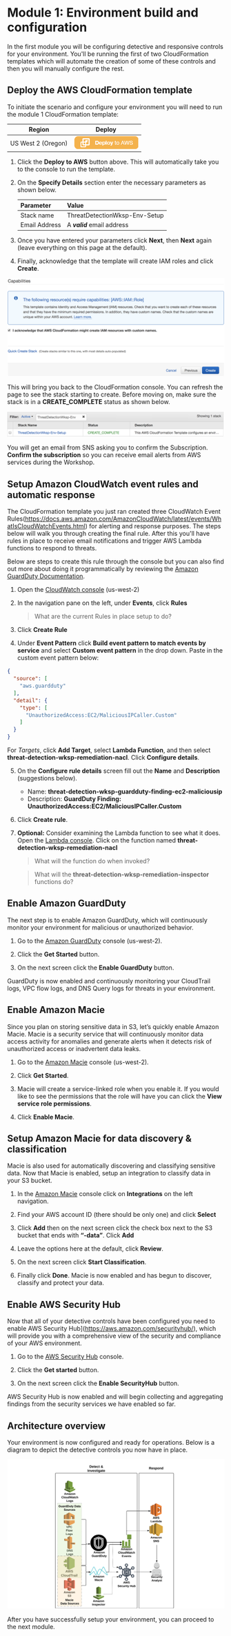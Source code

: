 # Module 1: Environment build and configuration

In the first module you will be configuring detective and responsive controls for your environment.  You'll be running the first of two CloudFormation templates which will automate the creation of some of these controls and then you will manually configure the rest.

## Deploy the AWS CloudFormation template

To initiate the scenario and configure your environment you will need to run the module 1 CloudFormation template: 

Region| Deploy
------|-----
US West 2 (Oregon) | <a href="https://console.aws.amazon.com/cloudformation/home?region=us-west-2#/stacks/new?stackName=ThreatDetectionWksp-Env-Setup&templateURL=https://s3-us-west-2.amazonaws.com/sa-security-specialist-workshops-us-west-2/threat-detect-workshop/staging/01-environment-setup.yml" target="_blank">![Deploy Module 1 in us-west-2](./images/deploy-to-aws.png)</a>

1. Click the **Deploy to AWS** button above.  This will automatically take you to the console to run the template.  

2. On the **Specify Details** section enter the necessary parameters as shown below. 

	| Parameter | Value  |
	|---|---|
	| Stack name | ThreatDetectionWksp-Env-Setup  |
	| Email Address | A ***valid*** email address  |
	
3. Once you have entered your parameters click **Next**, then **Next** again \(leave everything on this page at the default\).

4. Finally, acknowledge that the template will create IAM roles and click **Create**.

![IAM Capabilities](./images/iam-capabilities.png)

This will bring you back to the CloudFormation console. You can refresh the page to see the stack starting to create. Before moving on, make sure the stack is in a **CREATE_COMPLETE** status as shown below.

![Stack Complete](./images/01-stack-complete.png)

You will get an email from SNS asking you to confirm the Subscription. **Confirm the subscription** so you can receive email alerts from AWS services during the Workshop.

## Setup Amazon CloudWatch event rules and automatic response

The CloudFormation template you just ran created three CloudWatch Event Rules(https://docs.aws.amazon.com/AmazonCloudWatch/latest/events/WhatIsCloudWatchEvents.html) for alerting and response purposes. The steps below will walk you through creating the final rule.  After this you'll have rules in place to receive email notifications and trigger AWS Lambda functions to respond to threats.

Below are steps to create this rule through the console but you can also find out more about doing it programmatically by reviewing the <a href="http://docs.aws.amazon.com/guardduty/latest/ug/guardduty_findings_cloudwatch.html" target="_blank">Amazon GuardDuty Documentation</a>.

1.	Open the <a href="https://us-west-2.console.aws.amazon.com/cloudwatch/home?region=us-west-2" target="_blank">CloudWatch console</a> (us-west-2)
2.	In the navigation pane on the left, under **Events**, click **Rules**

	> What are the current Rules in place setup to do?
	
3.	Click **Create Rule**

4.	Under **Event Pattern** click **Build event pattern to match events by service** and select **Custom event pattern** in the drop down.
Paste in the custom event pattern below:
	
```json
{
  "source": [
	"aws.guardduty"
  ],
  "detail": {
	"type": [
	  "UnauthorizedAccess:EC2/MaliciousIPCaller.Custom"
	]
  }
}
```
	
For *Targets*, click **Add Target**, select **Lambda Function**, and then select **threat-detection-wksp-remediation-nacl**. Click **Configure details**.

5.	On the **Configure rule details** screen fill out the **Name** and **Description** (suggestions below).
    * Name: **threat-detection-wksp-guardduty-finding-ec2-maliciousip**
    * Description: **GuardDuty Finding: UnauthorizedAccess:EC2/MaliciousIPCaller.Custom**
6. Click **Create rule**.
7.	**Optional:** Consider examining the Lambda function to see what it does.  Open the <a href="https://us-west-2.console.aws.amazon.com/lambda/home?region=us-west-2" target="_blank">Lambda console</a>. Click on the function named **threat-detection-wksp-remediation-nacl**

	> What will the function do when invoked?

	> What will the **threat-detection-wksp-remediation-inspector** functions do?

## Enable Amazon GuardDuty

The next step is to enable Amazon GuardDuty, which will continuously monitor your environment for malicious or unauthorized behavior.

1.	Go to the <a href="https://us-west-2.console.aws.amazon.com/guardduty/home?region=us-west-2" target="_blank">Amazon GuardDuty</a> console (us-west-2).

2.	Click the **Get Started** button.

3.	On the next screen click the **Enable GuardDuty** button.

GuardDuty is now enabled and continuously monitoring your CloudTrail logs, VPC flow logs, and DNS Query logs for threats in your environment.

## Enable Amazon Macie

Since you plan on storing sensitive data in S3, let’s quickly enable Amazon Macie.  Macie is a security service that will continuously monitor data access activity for anomalies and generate alerts when it detects risk of unauthorized access or inadvertent data leaks.

1.	Go to the <a href="https://us-west-2.redirection.macie.aws.amazon.com/" target="_blank">Amazon Macie</a> console (us-west-2).

2.	Click **Get Started**.

3.	Macie will create a service-linked role when you enable it. If you would like to see the permissions that the role will have you can click the **View service role permissions**.

4.	Click **Enable Macie**.

## Setup Amazon Macie for data discovery & classification

Macie is also used for automatically discovering and classifying sensitive data.  Now that Macie is enabled, setup an integration to classify data in your S3 bucket.

1.	In the <a href="https://us-west-2.redirection.macie.aws.amazon.com/" target="_blank">Amazon Macie</a> console click on **Integrations** on the left navigation.

3.	Find your AWS account ID (there should be only one) and click **Select** 

4.	Click **Add** then on the next screen click the check box next to the S3 bucket that ends with **“-data”**. Click **Add**

5. Leave the options here at the default, click **Review**.

6. On the next screen click **Start Classification**. 

6. Finally click **Done**. Macie is now enabled and has begun to discover, classify and protect your data.

## Enable AWS Security Hub

Now that all of your detective controls have been configured you need to enable AWS Security Hub](https://aws.amazon.com/securityhub/), which will provide you with a comprehensive view of the security and compliance of your AWS environment.

1.	Go to the <a href="https://us-west-2.console.aws.amazon.com/securityhub/" target="_blank">AWS Security Hub</a> console.

2.	Click the **Get started** button.

3.	On the next screen click the **Enable SecurityHub** button.

AWS Security Hub is now enabled and will begin collecting and aggregating findings from the security services we have enabled so far.

## Architecture overview

Your environment is now configured and ready for operations.  Below is a diagram to depict the detective controls you now have in place.

![Detective Controls](./images/01-diagram-module1.png)

After you have successfully setup your environment, you can proceed to the next module.
